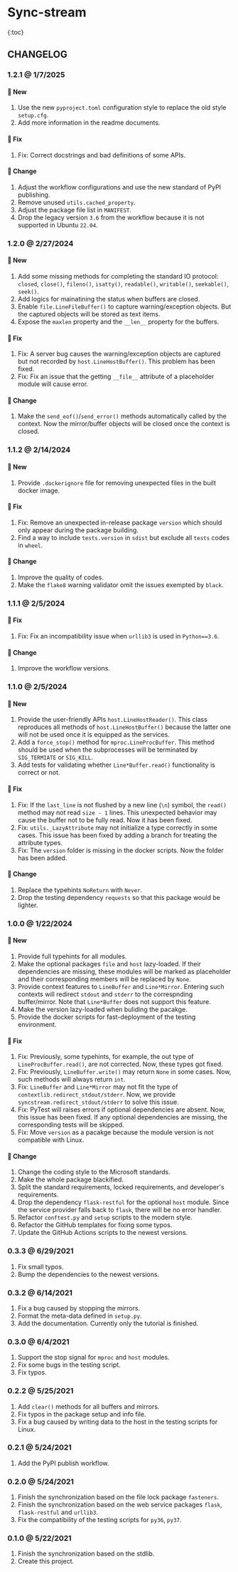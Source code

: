 # Sync-stream

{:toc}

## CHANGELOG

### 1.2.1 @ 1/7/2025

#### :mega: New

1. Use the new `pyproject.toml` configuration style to replace the old style `setup.cfg`.
2. Add more information in the readme documents.

#### :wrench: Fix

1. Fix: Correct docstrings and bad definitions of some APIs.

#### :floppy_disk: Change

1. Adjust the workflow configurations and use the new standard of PyPI publishing.
2. Remove unused `utils.cached_property`.
3. Adjust the package file list in `MANIFEST`.
4. Drop the legacy version `3.6` from the workflow because it is not supported in Ubuntu `22.04`.

### 1.2.0 @ 2/27/2024

#### :mega: New

1. Add some missing methods for completing the standard IO protocol: `closed`, `close()`, `fileno()`, `isatty()`, `readable()`, `writable()`, `seekable()`, `seek()`.
2. Add logics for mainatining the status when buffers are closed.
3. Enable `file.LineFileBuffer()` to capture warning/exception objects. But the captured objects will be stored as text items.
4. Expose the `maxlen` property and the `__len__` property for the buffers.

#### :wrench: Fix

1. Fix: A server bug causes the warning/exception objects are captured but not recorded by `host.LineHostBuffer()`. This problem has been fixed.
2. Fix: Fix an issue that the getting `__file__` attribute of a placeholder module will cause error.

#### :floppy_disk: Change

1. Make the `send_eof()`/`send_error()` methods automatically called by the context. Now the mirror/buffer objects will be closed once the context is closed.

### 1.1.2 @ 2/14/2024

#### :mega: New

1. Provide `.dockerignore` file for removing unexpected files in the built docker image.

#### :wrench: Fix

1. Fix: Remove an unexpected in-release package `version` which should only appear during the package building.
2. Find a way to include `tests.version` in `sdist` but exclude all `tests` codes in `wheel`.

#### :floppy_disk: Change

1. Improve the quality of codes.
2. Make the `flake8` warning validator omit the issues exempted by `black`.

### 1.1.1 @ 2/5/2024

#### :wrench: Fix

1. Fix: Fix an incompatibility issue when `urllib3` is used in `Python==3.6`.

#### :floppy_disk: Change

1. Improve the workflow versions.

### 1.1.0 @ 2/5/2024

#### :mega: New

1. Provide the user-friendly APIs `host.LineHostReader()`. This class reproduces all methods of `host.LineHostBuffer()` because the latter one will not be used once it is equipped as the services.
2. Add a `force_stop()` method for `mproc.LineProcBuffer`. This method should be used when the subprocesses will be terminated by `SIG_TERMIATE` or `SIG_KILL`.
3. Add tests for validating whether `Line*Buffer.read()` functionality is correct or not.

#### :wrench: Fix

1. Fix: If the `last_line` is not flushed by a new line (`\n`) symbol, the `read()` method may not read `size - 1` lines. This unexpected behavior may cause the buffer not to be fully read. Now it has been fixed.
2. Fix: `utils._LazyAttribute` may not initialize a type correctly in some cases. This issue has been fixed by adding a branch for treating the attribute types.
3. Fix: The `version` folder is missing in the docker scripts. Now the folder has been added.

#### :floppy_disk: Change

1. Replace the typehints `NoReturn` with `Never`.
2. Drop the testing dependency `requests` so that this package would be lighter.

### 1.0.0 @ 1/22/2024

#### :mega: New

1. Provide full typehints for all modules.
2. Make the optional packages `file` and `host` lazy-loaded. If their dependencies are missing, these modules will be marked as placeholder and their corresponding members will be replaced by `None`.
3. Provide context features to `LineBuffer` and `Line*Mirror`. Entering such contexts will redirect `stdout` and `stderr` to the correspnding buffer/mirror. Note that `Line*Buffer` does not support this feature.
4. Make the version lazy-loaded when buliding the pacakge.
5. Provide the docker scripts for fast-deployment of the testing environment.

#### :wrench: Fix

1. Fix: Previously, some typehints, for example, the out type of `LineProcBuffer.read()`, are not corrected. Now, these types got fixed.
2. Fix: Previously, `LineBuffer.write()` may return `None` in some cases. Now, such methods will always return `int`.
3. Fix: `LineBuffer` and `Line*Mirror` may not fit the type of `contextlib.redirect_stdout/stderr`. Now, we provide `syncstream.redirect_stdout/stderr` to solve this issue.
4. Fix: PyTest will raises errors if optional dependencies are absent. Now, this issue has been fixed. If any optional dependencies are missing, the corresponding tests will be skipped.
5. Fix: Move `version` as a pacakge because the module version is not compatible with Linux.

#### :floppy_disk: Change

1. Change the coding style to the Microsoft standards.
2. Make the whole package blackified.
3. Split the standard requirements, locked requirements, and developer's requirements.
4. Drop the dependency `flask-restful` for the optional `host` module. Since the service provider falls back to `flask`, there will be no error handler.
5. Refactor `conftest.py` and `setup` scripts to the modern style.
6. Refactor the GitHub templates for fixing some typos.
7. Update the GitHub Actions scripts to the newest versions.

### 0.3.3 @ 6/29/2021

1. Fix small typos.
2. Bump the dependencies to the newest versions.

### 0.3.2 @ 6/14/2021

1. Fix a bug caused by stopping the mirrors.
2. Format the meta-data defined in `setup.py`.
3. Add the documentation. Currently only the tutorial is finished.

### 0.3.0 @ 6/4/2021

1. Support the stop signal for `mproc` and `host` modules.
2. Fix some bugs in the testing script.
3. Fix typos.

### 0.2.2 @ 5/25/2021

1. Add `clear()` methods for all buffers and mirrors.
2. Fix typos in the package setup and info file.
3. Fix a bug caused by writing data to the host in the testing scripts for Linux.

### 0.2.1 @ 5/24/2021

1. Add the PyPI publish workflow.

### 0.2.0 @ 5/24/2021

1. Finish the synchronization based on the file lock package `fasteners`.
2. Finish the synchronization based on the web service packages `flask`, `flask-restful` and `urllib3`.
3. Fix the compatibility of the testing scripts for `py36`, `py37`.

### 0.1.0 @ 5/22/2021

1. Finish the synchronization based on the stdlib.
2. Create this project.
